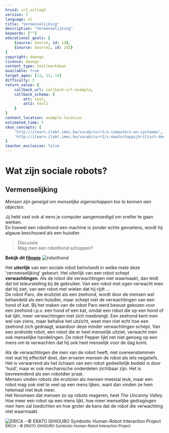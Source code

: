 ```yaml
---
hruid: sr1_uitleg5
version: 3
language: nl
title: "Vermenselijking"
description: "Vermenselijking"
keywords: [""]
educational_goals: [
    {source: Source, id: id}, 
    {source: Source2, id: id2}
]
copyright: dwengo
licence: dwengo
content_type: text/markdown
available: true
target_ages: [12, 13, 14]
difficulty: 3
return_value: {
    callback_url: callback-url-example,
    callback_schema: {
        att: test,
        att2: test2
    }
}
content_location: example-location
estimated_time: 5
skos_concepts: [
    'http://ilearn.ilabt.imec.be/vocab/curr1/s-computers-en-systemen', 
    'http://ilearn.ilabt.imec.be/vocab/curr1/s-maatschappijkritisch-denken'
]
teacher_exclusive: false
---
```


# Wat zijn sociale robots?
## Vermenselijking

*Mensen zijn geneigd om menselijke eigenschappen toe te kennen aan objecten.*

Jij hebt vast ook al eens je computer aangemoedigd om sneller te gaan werken.  
En hoewel een robothond een machine is zonder echte gevoelens, wordt hij algauw beschouwd als een huisdier.  

> Discussie<br>Mag men een robothond schoppen?

**Bekijk dit [filmpje](https://www.youtube.com/watch?v=M8YjvHYbZ9w "Robothond")**
![](@youtube/https://www.youtube.com/embed/M8YjvHYbZ9w "robothond")


Het **uiterlijk** van een sociale robot beïnvloedt in welke mate deze 'vermenselijking' gebeurt. Het uiterlijk van een robot schept **verwachtingen**. Als de robot die verwachtingen niet waarmaakt, dan leidt dat tot teleurstelling bij de gebruiker. Van een robot met ogen verwacht men dat hij ziet, van een robot met wielen dat hij rijdt ...  
De robot Paro, die eruitziet als een zeehond, wordt door de mensen wel behandeld als een huisdier, maar schept niet de verwachtingen van een hond of kat. Bij het maken van de robot Paro werd bewust gekozen voor een zeehond i.p.v. een hond of een kat, omdat een robot die op een hond of kat lijkt, meer verwachtingen met zich meebrengt. Een zeehond kent men wel van ziens, maar behalve het uitzicht, weet men niet echt hoe een zeehond zich gedraagt, waardoor deze minder verwachtingen schept.
Van een androïde robot, een robot die er heel menselijk uitziet, verwacht men ook menselijke handelingen. De robot Pepper lijkt net niet genoeg op een mens om te verwachten dat hij ook heel menselijk voor de dag komt.  

Als de verwachtingen die men van de robot heeft, niet overeenstemmen met wat hij effectief doet, dan ervaren mensen de robot als iets negatiefs.  
Het is verwarrend als het lichaam van een robot gedeeltelijk bedekt is door 'huid', maar er ook mechanische onderdelen zichtbaar zijn. Het is bevreemdend als een robotdier praat.  
Mensen  vinden robots die eruitzien als mensen meestal leuk, maar een robot mag ook niet te veel op een mens lijken, want dan vinden ze hem helemaal niet leuk meer.  
Het fenomeen dat mensen zo op robots reageren, heet *The Uncanny Valley*.  
Hoe meer een robot op een mens lijkt, hoe meer menselijke gedragingen men hem zal toedichten en hoe groter de kans dat de robot die verwachting niet waarmaakt.

![ERICA - © ERATO ISHIGURO Symbiotic Human-Robot Interaction Project](embed/UncannyValley.jpg "© ERATO ISHIGURO Symbiotic Human-Robot Interaction Project")
<sub>ERICA - © ERATO ISHIGURO Symbiotic Human-Robot Interaction Project</sub>